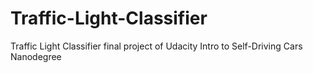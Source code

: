# Traffic-Light-Classifier
Traffic Light Classifier final project of Udacity Intro to Self-Driving Cars Nanodegree
